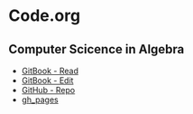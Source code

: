 # Code.org
## Computer Scicence in Algebra

* [GitBook - Read](https://janzeteachesit.gitbooks.io/code_org-cs-in-algebra/content/)
* [GitBook - Edit](https://www.gitbook.com/book/janzeteachesit/code_org-cs-in-algebra/edit#/edit/master/)
* [GitHub - Repo](https://github.com/janzeteachesit/cs-in-algebra/)
* [gh\_pages](https://janzeteachesit.github.io/cs-in-algebra/)



